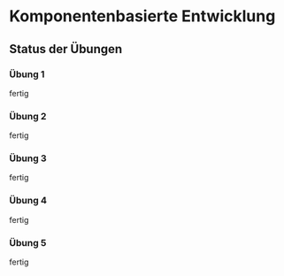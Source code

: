 # Komponentenbasierte Entwicklung

## Status der Übungen

### Übung 1
fertig

### Übung 2
fertig

### Übung 3
fertig

### Übung 4
fertig

### Übung 5
fertig
